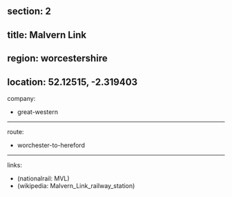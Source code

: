 section: 2
----
title: Malvern Link
----
region: worcestershire
----
location: 52.12515, -2.319403
----
company:
- great-western
----
route:
- worchester-to-hereford
----
links:
- (nationalrail: MVL)
- (wikipedia: Malvern_Link_railway_station)
